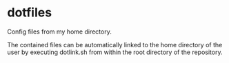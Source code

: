 dotfiles
========

Config files from my home directory.

The contained files can be automatically linked to the home directory of the user by executing 
dotlink.sh from within the root directory of the repository. 
